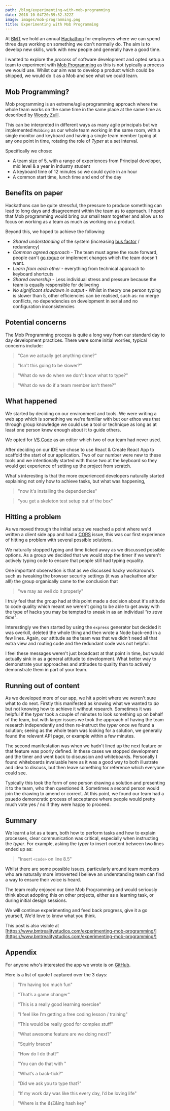 ```yaml
---
path: /blog/experimenting-with-mob-programming
date: 2018-10-04T20:59:52.322Z
image: images/mob-programming.png
title: Experimenting with Mob Programming
---
```


At [BMT](https://www.bmt.org/) we hold an annual [Hackathon](https://en.wikipedia.org/wiki/Hackathon) for employees where we can spend three days working on something we don't normally do.
The aim is to develop new skills, work with new people and generally have a good time.

<!-- end -->

I wanted to explore the _process_ of software development and opted setup a team to experiment with [Mob Programming](https://en.wikipedia.org/wiki/Mob_programming) as this is not typically a process we would use. Whilst our aim was to develop a product which could be shipped, we would do it as a Mob and see what we could learn.

## Mob Programming?

Mob programming is an extreme/agile programming approach where the whole team works on the same time in the same place at the same time as described by [Woody Zuill](https://www.youtube.com/watch?v=SHOVVnRB4h0).

This can be interpreted in different ways as many agile principals but we implemented `Mobbing` as our whole team working in the same room, with a single monitor and keyboard and having a single team member typing at any one point in time, rotating the role of _Typer_ at a set interval.

Specifically we chose:

- A team size of 5, with a range of experiences from Principal developer, mid level & a year in industry student
- A keyboard time of 12 minutes so we could cycle in an hour
- A common start time, lunch time and end of the day

## Benefits on paper

Hackathons can be quite stressful, the pressure to produce something can lead to long days and disagreement within the team as to approach. I hoped that Mob programming would bring our small team together and allow us to focus on working as a team as much as working on a product.

Beyond this, we hoped to achieve the following:

- _Shared understanding_ of the system (increasing [bus factor](https://en.wikipedia.org/wiki/Bus_factor) / redundancy)
- _Common agreed approach_ - The team must agree the route forward, people can't [go rogue](https://www.merriam-webster.com/words-at-play/were-going-rogue) or implement changes which the team doesn't want.
- _Learn from each other_ - everything from technical approach to keyboard shortcuts
- _Shared ownership_ - Less individual stress and pressure because the team is equally responsible for delivering
- _No significant slowdown in output_ - Whilst in theory one person typing is slower than 5, other efficiencies can be realised, such as: no merge conflicts, no dependencies on development in serial and no configuration inconsistencies

## Potential concerns

The Mob Programming process is quite a long way from our standard day to day development practices. There were some initial worries, typical concerns include:

> "Can we actually get anything done?"

> "Isn't this going to be slower?"

> "What do we do when we don't know what to type?"

> "What do we do if a team member isn't there?"

## What happened

We started by deciding on our environment and tools. We were writing a web app which is something we we're familiar with but our ethos was that through group knowledge we could use a tool or technique as long as at least one person knew enough about it to guide others.

We opted for [VS Code](https://code.visualstudio.com/) as an editor which two of our team had never used.

After deciding on our IDE we chose to use React & Create React App to scaffold the start of our application. Two of our number were new to these tools and we intentionally started with those two at the keyboard so they would get experience of setting up the project from scratch.

What's interesting is that the more experienced developers naturally started explaining not only how to achieve tasks, but what was happening,

> "now it's installing the dependencies"

> "you get a skeleton test setup out of the box"

## Hitting a problem

As we moved through the initial setup we reached a point where we'd written a client side app and had a [CORS](https://developer.mozilla.org/en-US/docs/Web/HTTP/CORS) issue, this was our first experience of hitting a problem with several possible solutions.

We naturally stopped typing and time ticked away as we discussed possible options. As a group we decided that we would stop the timer if we weren't actively typing code to ensure that people still had typing equality.

One important observation is that as we discussed hacky workarounds such as tweaking the browser security settings (it was a hackathon after all!) the group organically came to the conclusion that

> "we may as well do it properly"

I truly feel that the group had at this point made a decision about it's attitude to code quality which meant we weren't going to be able to get away with the type of hacks you may be tempted to sneak in as an individual _"to save time"_.

Interestingly we then started by using the `express` generator but decided it was overkill, deleted the whole thing and then wrote a Node back-end in a few lines. Again, our attitude as the team was that we didn't need all that extra view and routing code and the redundant code was not helpful.

I feel these messages weren't just broadcast at that point in time, but would actually sink in as a general attitude to development. What better way to demonstrate your approaches and attitudes to quality than to actively demonstrate them in part of your team.

## Running out of content

As we developed more of our app, we hit a point where we weren't sure what to do next. Firstly this manifested as knowing what we wanted to _do_ but not knowing how to achieve it without research. Sometimes it was helpful if the _typer_ took a couple of minutes to look something up on behalf of the team, but with larger issues we took the approach of having the team research independently and then re-instruct the _typer_ once we found a solution; seeing as the whole team was looking for a solution, we generally found the relevant API page, or example within a few minutes.

The second manifestation was when we hadn't lined up the next feature or that feature was poorly defined. In these cases we stopped development and the timer and went back to discussion and whiteboards.
Personally I found whiteboards invaluable here as it was a good way to both illustrate and idea to discuss, but then leave something for reference which everyone could see.

Typically this took the form of one person drawing a solution and presenting it to the team, who then questioned it. Sometimes a second person would join the drawing to amend or correct. At this point, we found our team had a psuedo demoncratic process of acceptance where people would pretty much vote yes / no if they were happy to proceed.

## Summary

We learnt a lot as a team, both how to perform tasks and how to explain processes, clear communication was critical, especially when instructing the _typer_. For example, asking the _typer_ to insert content between two lines ended up as:

> "Insert `<code>` on line 8.5"

Whilst there are some possible issues, particularly around team members who are naturally more introverted I believe an understanding team can find a way to ensure their voice is heard.

The team really enjoyed our time Mob Programming and would seriously think about adopting this on other projects, either as a learning task, or during initial design sessions.

We will continue experimenting and feed back progress, give it a go yourself, We'd love to know what you think.

This post is also visible at [https://www.bmtrealitystudios.com/experimenting-mob-programming/](https://www.bmtrealitystudios.com/experimenting-mob-programming/)

## Appendix

For anyone who's interested the app we wrote is on [GitHub](https://github.com/bmtwebdevs/tradeoff).

Here is a list of quote I captured over the 3 days:

> "I’m having too much fun"

> "That’s a game changer"

> "This is a really good learning exercise"

> "I feel like I’m getting a free coding lesson / training"

> "This would be really good for complex stuff"

> "What awesome feature are we doing next?"

> "Squirly braces"

> "How do I do that?"

> "You can do that with <shortcut>"

> "What’s a back-tick?"

> "Did we ask you to type that?"

> "If my work day was like this every day, I’d be loving life"

> "Where is the *&(*£&ing hash key"

